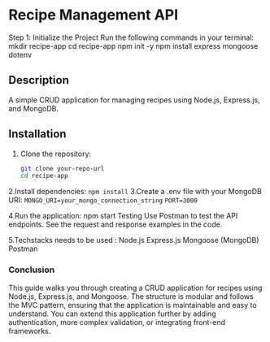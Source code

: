 # Recipe Management API

Step 1: Initialize the Project
Run the following commands in your terminal:
mkdir recipe-app
cd recipe-app
npm init -y
npm install express mongoose dotenv



## Description
A simple CRUD application for managing recipes using Node.js, Express.js, and MongoDB.

## Installation

1. Clone the repository:
   ```bash
   git clone your-repo-url
   cd recipe-app
2.Install dependencies:
`npm install`
3.Create a .env file with your MongoDB URI:
`MONGO_URI=your_mongo_connection_string`
`PORT=3000`

4.Run the application:
npm start
Testing
Use Postman to test the API endpoints. See the request and response examples in the code.

5.Techstacks needs to be used : 
Node.js
Express.js
Mongoose (MongoDB)
Postman

### Conclusion

This guide walks you through creating a CRUD application for recipes using Node.js, Express.js, and Mongoose. The structure is modular and follows the MVC pattern, ensuring that the application is maintainable and easy to understand. You can extend this application further by adding authentication, more complex validation, or integrating front-end frameworks.
